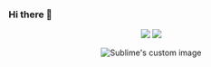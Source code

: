 ### Hi there 👋
<p align=center>
  <img src='https://user-images.githubusercontent.com/45885701/133666854-bf8a7f0b-ed70-47bf-88b3-5577648d9c5f.png'>
  <img src='https://user-images.githubusercontent.com/45885701/133666854-bf8a7f0b-ed70-47bf-88b3-5577648d9c5f.png'>
</p>
  
<p align="center">
  <img src="https://github.com/waldyr/Sublime-Installer/blob/master/sublime_text.png?raw=true" alt="Sublime's custom image"/>
</p>

<!--
**MegaMinxCoding/MegaMinxCoding** is a ✨ _special_ ✨ repository because its `README.md` (this file) appears on your GitHub profile.

![azure](https://user-images.githubusercontent.com/45885701/133666940-86780ffa-64d9-4385-8ab5-03abddb25ec6.png)
![bootstrap-original](https://user-images.githubusercontent.com/45885701/133666854-bf8a7f0b-ed70-47bf-88b3-5577648d9c5f.png)

Here are some ideas to get you started:

- 🔭 I’m currently working on ...
- 🌱 I’m currently learning ...
- 👯 I’m looking to collaborate on ...
- 🤔 I’m looking for help with ...
- 💬 Ask me about ...
- 📫 How to reach me: ...
- 😄 Pronouns: ...
- ⚡ Fun fact: ...
-->
